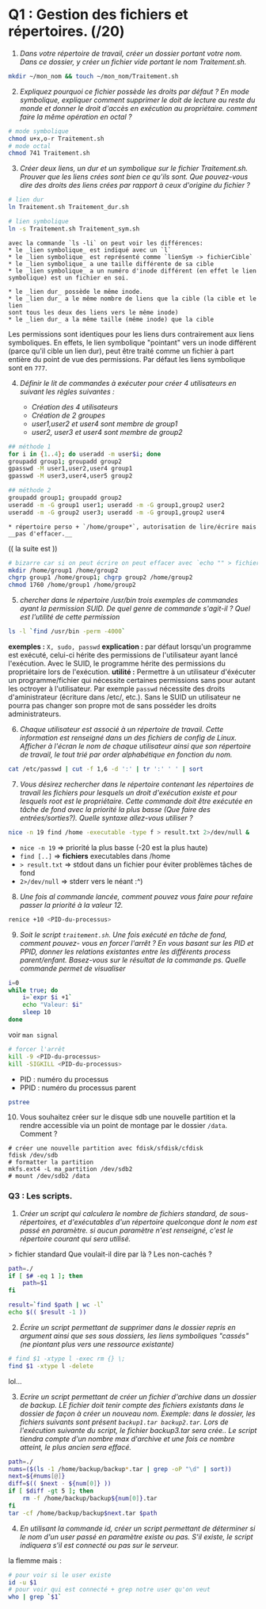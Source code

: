 # __Q1__ : Gestion des fichiers et répertoires. (/20)

1. _Dans votre répertoire de travail, créer un dossier portant votre nom. Dans 
ce dossier, y créer un fichier vide portant le nom Traitement.sh._  

```bash
mkdir ~/mon_nom && touch ~/mon_nom/Traitement.sh
```

2. _Expliquez pourquoi ce fichier possède les droits par défaut ? En mode 
symbolique, expliquer comment supprimer le doit de lecture au reste du monde et
donner le droit d'accès en exécution au propriétaire. comment faire la même 
opération en octal ?_  

```bash
# mode symbolique
chmod u+x,o-r Traitement.sh
# mode octal
chmod 741 Traitement.sh
```

3. _Créer deux liens, un dur et un symbolique sur le fichier Traitement.sh. 
Prouver que les liens crées sont bien ce qu'ils sont. Que pouvez-vous dire des
droits des liens crées par rapport à ceux d'origine du fichier ?_

```bash
# lien dur
ln Traitement.sh Traitement_dur.sh

# lien symbolique
ln -s Traitement.sh Traitement_sym.sh

```
	avec la commande `ls -li` on peut voir les différences:
	* le _lien symbolique_ est indiqué avec un `l`
	* le _lien symbolique_ est représenté comme `lienSym -> fichierCible`
	* le _lien symbolique_ a une taille différente de sa cible
	* le _lien symbolique_ a un numéro d'inode différent (en effet le lien 
	symbolique) est un fichier en soi.

	* le _lien dur_ possède le même inode. 
	* le _lien dur_ a le même nombre de liens que la cible (la cible et le lien 
	sont tous les deux des liens vers le même inode)
	* le _lien dur_ a la même taille (même inode) que la cible

Les permissions sont identiques pour les liens durs contrairement aux liens 
symboliques. En effets, le lien symbolique "pointant" vers un inode différent 
(parce qu'il cible un lien dur), peut être traité comme un fichier à part 
entière du point de vue des permissions. Par défaut les liens symbolique sont 
en `777`.

4. _Définir le lit de commandes à exécuter pour créer 4 utilisateurs en suivant 
les règles suivantes :_

	* _Création des 4 utilisateurs_
	* _Création de 2 groupes_
	* _user1,user2 et user4 sont membre de group1_
	* _user2, user3 et user4 sont membre de group2_
```bash
## méthode 1
for i in {1..4}; do useradd -m user$i; done
groupadd group1; groupadd group2
gpasswd -M user1,user2,user4 group1
gpasswd -M user3,user4,user5 group2

## méthode 2
groupadd group1; groupadd group2
useradd -m -G group1 user1; useradd -m -G group1,group2 user2
useradd -m -G group2 user3; useradd -m -G group1,group2 user4
```
	* répertoire perso + `/home/groupe*`, autorisation de lire/écrire mais 
	__pas d'effacer.__
(( la suite est ))
```bash
# bizarre car si on peut écrire on peut effacer avec `echo "" > fichier`
mkdir /home/group1 /home/group2
chgrp group1 /home/group1; chgrp group2 /home/group2
chmod 1760 /home/group1 /home/group2
```

5. _chercher dans le répertoire /usr/bin trois exemples de commandes ayant 
la permission SUID. De quel genre de commande s'agit-il ? Quel est l'utilité 
de cette permission_

```bash
ls -l `find /usr/bin -perm -4000`
```
__exemples :__ `X, sudo, passwd`
__explication :__ par défaut lorsqu'un programme est exécuté, celui-ci hérite 
des permissions de l'utilisateur ayant lancé l'exécution. Avec le SUID, le 
programme hérite des permissions du propriétaire lors de l'exécution.
__utilité :__ Permettre à un utilisateur d'éxécuter un programme/fichier qui 
nécessite certaines permissions sans pour autant les octroyer à l'utilisateur. 
Par exemple `passwd` nécessite des droits d'aministrateur (écriture dans /etc/, 
etc.). Sans le SUID un utilisateur ne pourra pas changer son propre mot de 
sans posséder les droits administrateurs.


6. _Chaque utilisateur est associé à un répertoire de travail. Cette information 
est renseigné dans un des fichiers de config de Linux. Afficher à l'écran le 
nom de chaque utilisateur ainsi que son répertoire de travail, le tout trié par 
order alphabétique en fonction du nom._

```bash
cat /etc/passwd | cut -f 1,6 -d ':' | tr ':' ' ' | sort
```

7. _Vous désirez rechercher dans le répertoire contenant les répertoires de 
travail les fichiers pour lesquels un droit d'exécution existe et pour lesquels 
root est le propriétaire. Cette commande doit être exécutée en tâche de fond 
avec la priorité la plus basse (Que faire des entrées/sorties?). Quelle syntaxe 
allez-vous utiliser ?_

```bash
nice -n 19 find /home -executable -type f > result.txt 2>/dev/null &
```
* `nice -n 19` => priorité la plus basse (-20 est la plus haute)
* `find [..]` => __fichiers__ executables dans /home
* `> result.txt` => stdout dans un fichier pour éviter problèmes tâches de fond 
* `2>/dev/null` => stderr vers le néant :^)

8. _Une fois al commande lancée, comment pouvez vous faire pour refaire passer 
la priorité à la valeur 12._

```bash
renice +10 <PID-du-processus>
```

9. _Soit le script `traitement.sh`. Une fois exécuté en tâche de fond, comment pouvez-
vous en forcer l'arrêt ? En vous basant sur les PID et PPID, donner les 
relations existantes entre les différents process parent/enfant. Basez-vous sur 
le résultat de la commande ps. Quelle commande permet de visualiser_

```bash
i=0
while true; do
	i=`expr $i +1`
	echo "Valeur: $i"
	sleep 10
done
```
voir `man signal`
```bash
# forcer l'arrêt
kill -9 <PID-du-processus>
kill -SIGKILL <PID-du-processus>
```
* PID : numéro du processus
* PPID : numéro du processus parent
```bash
pstree
```

10. Vous souhaitez créer sur le disque sdb une nouvelle partition et la rendre 
accessible via un point de montage par le dossier `/data`. Comment ?

```
# créer une nouvelle partition avec fdisk/sfdisk/cfdisk
fdisk /dev/sdb
# formatter la partition
mkfs.ext4 -L ma_partition /dev/sdb2 
# mount /dev/sdb2 /data
```

### Q3 : Les scripts.
1. _Créer un script qui calculera le nombre de fichiers standard, de sous-
répertoires, et d'exécutables d'un répertoire quelconque dont le nom est passé 
en paramètre. si aucun paramètre n'est renseigné, c'est le répertoire courant 
qui sera utilisé._

\> fichier standard
Que voulait-il dire par là ? Les non-cachés ?
```bash
path=./
if [ $# -eq 1 ]; then
	path=$1
fi

result=`find $path | wc -l`
echo $(( $result -1 ))
```

2. _Écrire un script permettant de supprimer dans le dossier repris en argument 
ainsi que ses sous dossiers, les liens symboliques "cassés" (ne piontant plus 
vers une ressource existante)_

```bash
# find $1 -xtype l -exec rm {} \;
find $1 -xtype l -delete
```
lol... 

3. _Ecrire un script permettant de créer un fichier d'archive dans un dossier de 
backup. LE fichier doit tenir compte des fichiers existants dans le dossier de 
façon à créer un nouveau nom. Exemple: dans le dossier, les fichiers suivants 
sont présent `backup1.tar backup2.tar`. Lors de l'exécution suivante du script, 
le fichier backup3.tar sera crée.. Le script tiendra compte d'un nombre max 
d'archive et une fois ce nombre atteint, le plus ancien sera effacé._

```bash
path=./
nums=($(ls -1 /home/backup/backup*.tar | grep -oP "\d" | sort))
next=${#nums[@]}
diff=$(( $next - ${num[0]} ))
if [ $diff -gt 5 ]; then
	rm -f /home/backup/backup${num[0]}.tar
fi
tar -cf /home/backup/backup$next.tar $path
```

4. _En utilisant la commande id, créer un script permettant de déterminer si le 
nom d'un user passé en paramètre existe ou pas. S'il existe, le script indiquera 
s'il est connecté ou pas sur le serveur._

la flemme mais :
```bash
# pour voir si le user existe
id -u $1
# pour voir qui est connecté + grep notre user qu'on veut
who | grep `$1`
```
